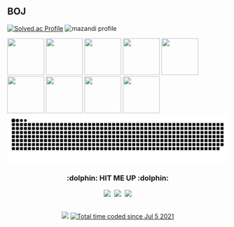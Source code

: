 
<!-- ![header](https://capsule-render.vercel.app/api?type=slice&color=auto&height=150&section=header&text=DongHanKim&fontSize=70&animation=twinkling) -->

<!-- ![LESA-Photoroom png-Photoroom](https://github.com/LESANF/LESANF/assets/54767632/1aa1eb31-1626-4f2c-8b78-1edec107b7c9) -->

<!-- ![header](https://capsule-render.vercel.app/api?type=slice&color=auto&height=200&text=DongHanKim&fontAlign=70&rotate=13&fontAlignY=25&descAlign=70.&descAlignY=44&animation=twinkling) -->

<!-- <h3 align="center">🛠 Tech Stack 🛠</h3>
<div align=center>
<code style="display: inline-flex; justify-content: center; align-items: center;"><img height="20" width="20" src="https://raw.githubusercontent.com/github/explore/80688e429a7d4ef2fca1e82350fe8e3517d3494d/topics/javascript/javascript.png"></code>
<code style="display: inline-flex; justify-content: center; align-items: center;"><img height="20" width="20"  src="https://raw.githubusercontent.com/github/explore/80688e429a7d4ef2fca1e82350fe8e3517d3494d/topics/typescript/typescript.png"></code>
 <code style="display: inline-flex; justify-content: center; align-items: center;"><img height="20" src="https://raw.githubusercontent.com/github/explore/80688e429a7d4ef2fca1e82350fe8e3517d3494d/topics/react/react.png"></code>
 <code style="display: inline-flex; justify-content: center; align-items: center;"><img height="20" width="20"  src="https://image.pngaaa.com/76/6471076-middle.png"></code>
  <code style="display: inline-flex; justify-content: center; align-items: center;"><img height="20" width="20"  src="https://www.styled-components.com/atom.png"></code>
 <code style="display: inline-flex; justify-content: center; align-items: center;"><img height="20" width="20"  src="https://images.velog.io/images/woohm402/post/b895eacd-1a78-4f08-b8a5-822d882807c9/emblem-light-628080660fddb35787ff6c77e97ca43e.svg"></code>
 <code style="display: inline-flex; justify-content: center; align-items: center;"><img height="20" src="https://camo.githubusercontent.com/c84f629d714a6d92d61115db67819ebfc7faddc7ea60bc49fd4c6ea209c04583/68747470733a2f2f696d672e69636f6e73382e636f6d2f636f6c6f722f3234302f3030303030302f6e6f64656a732e706e67"></code>
 <code style="display: inline-flex; justify-content: center; align-items: center;"><img height="20" src="https://yt3.ggpht.com/ytc/AMLnZu_70AHW-GSoPN33aqczubiznslonE0VdNaMU2hG_A=s176-c-k-c0x00ffffff-no-rj"></code>
 <code style="display: inline-flex; justify-content: center; align-items: center;"><img height="20" src="https://www.paulligocki.com/wp-content/uploads/2022/03/MySQLLogo.png"></code>
 </div>
 
 </br>

```JSON
{
  "name": "kim, dong han",
  "position": "frontend developer",
  "tech-stack": {
    "frontend": [
      "typescript",
      "javascript",
      "react",
      "react-query",
      "framer-motion",
      "recoil",
      "styled-components"
    ],
    "backend": ["nodejs", "express"],
    "database": ["mongo", "mysql", "oracle"]
  },
  "motto": "no pain, no gain",
  "love": ["incrementally", "share with others"],
  "hobby": ["toy-project", "algorithm", "fishing", "workout"]
}
```
-->
<h2>BOJ</h2>

[![Solved.ac Profile](http://mazassumnida.wtf/api/v2/generate_badge?boj=lesacat)](https://solved.ac/lesacat/)
![mazandi profile](http://mazandi.herokuapp.com/api?handle=lesacat&theme=dark)


<img src="https://github.com/LESANF/LESANF/assets/54767632/1be14725-8dfb-48b7-8f5c-d9d5a0b92064" width="84" height="84">
<img src="https://github.com/LESANF/LESANF/assets/54767632/94429207-0b31-4a99-b761-9a166e83c830" width="84" height="84">
<img src="https://github.com/LESANF/LESANF/assets/54767632/94429207-0b31-4a99-b761-9a166e83c830" width="84" height="84">
<img src="https://github.com/LESANF/LESANF/assets/54767632/94429207-0b31-4a99-b761-9a166e83c830" width="84" height="84">
<img src="https://github.com/LESANF/LESANF/assets/54767632/94429207-0b31-4a99-b761-9a166e83c830" width="84" height="84">
<img src="https://github.com/LESANF/LESANF/assets/54767632/94429207-0b31-4a99-b761-9a166e83c830" width="84" height="84">
<img src="https://github.com/LESANF/LESANF/assets/54767632/94429207-0b31-4a99-b761-9a166e83c830" width="84" height="84">
<img src="https://github.com/LESANF/LESANF/assets/54767632/94429207-0b31-4a99-b761-9a166e83c830" width="84" height="84">
<img src="https://github.com/LESANF/LESANF/assets/54767632/94429207-0b31-4a99-b761-9a166e83c830" width="84" height="84">

<img src="https://github.com/LESANF/snk/blob/output/only-svg/github-contribution-grid-snake-sonic-dark.svg" alt="snake">


<h3 align="center"> :dolphin: HIT ME UP :dolphin: </h3>
<p align="center">
  <a href="https://velog.io/@lesacat94"><img src="https://img.shields.io/badge/Velog-11B48A?style=flat-square&logo=Vimeo&logoColor=white&link=https://velog.io/@lesacat94"/></a>&nbsp
  <a href="https://www.instagram.com/lesawfe/"><img src="https://img.shields.io/badge/Instagram-E4405F?style=flat-square&logo=Instagram&logoColor=white&link=https://www.instagram.com/lesawfe/"/></a>&nbsp
  <a href="https://www.linkedin.com/in/lesacat/"><img src="https://img.shields.io/badge/-LinkedIn-blue?style=flat-square&logo=Linkedin&logoColor=white&link=https://www.linkedin.com/in/lesacat/"/></a>
</p>

<br/>

<div align=center>
<a href="https://hits.seeyoufarm.com"><img src="https://hits.seeyoufarm.com/api/count/incr/badge.svg?url=https%3A%2F%2Fgithub.com%2FLESANF%2Fhit-counter&count_bg=%23A0C4CD&title_bg=%23C4AAAA&icon=&icon_color=%23E7E7E7&title=hits&edge_flat=false"/></a>
  <a href="https://wakatime.com/@04362434-85e7-411f-82a8-b2d3dc646319"><img src="https://wakatime.com/badge/user/04362434-85e7-411f-82a8-b2d3dc646319.svg" alt="Total time coded since Jul 5 2021" /></a>
</div>
